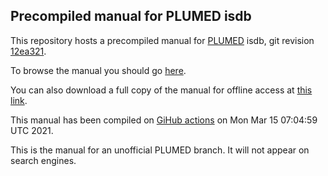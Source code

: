 Precompiled manual for PLUMED isdb
-----------------------------

This repository hosts a precompiled manual for [PLUMED](http://www.plumed.org) isdb,
git revision [12ea321](https://github.com/plumed/plumed2/commit/12ea321).

To browse the manual you should go [here](http://plumed.github.io/doc-isdb).

You can also download a full copy of the manual for offline access
at [this link](http://github.com/plumed/doc-isdb/archive/gh-pages.zip).

This manual has been compiled on [GiHub actions](http://github.com/plumed/plumed2/actions) on Mon Mar 15 07:04:59 UTC 2021.

This is the manual for an unofficial PLUMED branch. It will not appear on search engines.
